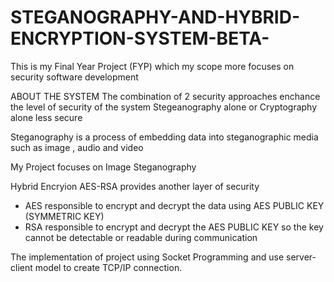 # STEGANOGRAPHY-AND-HYBRID-ENCRYPTION-SYSTEM-BETA-

This is my Final Year Project (FYP) which my scope more focuses on security software development

ABOUT THE SYSTEM
The combination of 2 security approaches enchance the level of security of the system
Stegeanography alone or Cryptography alone less secure

Steganography is a process of embedding data into steganographic media such as image , audio and video

My Project focuses on Image Steganography

Hybrid Encryion AES-RSA provides another layer of security
- AES responsible to encrypt and decrypt the data using AES PUBLIC KEY (SYMMETRIC KEY)
- RSA responsible to encrypt and decrypt the AES PUBLIC KEY so the key cannot be detectable or readable during communication

The implementation of project using Socket Programming and use server-client model to create TCP/IP connection.

